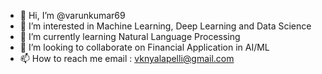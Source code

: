 - 👋 Hi, I’m @varunkumar69
- 👀 I’m interested in Machine Learning, Deep Learning and Data Science
- 🌱 I’m currently learning Natural Language Processing 
- 💞️ I’m looking to collaborate on Financial Application in AI/ML
- 📫 How to reach me  email : vknyalapelli@gmail.com



<!---
varunkumar69/varunkumar69 is a ✨ special ✨ repository because its `README.md` (this file) appears on your GitHub profile.
You can click the Preview link to take a look at your changes.
--->
